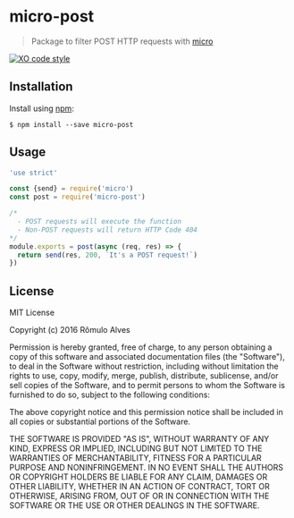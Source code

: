 # micro-post

> Package to filter POST HTTP requests with [micro](https://github.com/zeit/micro)

[![XO code style](https://img.shields.io/badge/code_style-XO-5ed9c7.svg)](https://github.com/sindresorhus/xo)

## Installation

Install using [npm](https://www.npmjs.com/):
```
$ npm install --save micro-post
```

## Usage

```js
'use strict'

const {send} = require('micro')
const post = require('micro-post')

/*
  - POST requests will execute the function
  - Non-POST requests will return HTTP Code 404
*/
module.exports = post(async (req, res) => {
  return send(res, 200, `It's a POST request!`)
})
```

## License

MIT License

Copyright (c) 2016 Rômulo Alves

Permission is hereby granted, free of charge, to any person obtaining a copy
of this software and associated documentation files (the "Software"), to deal
in the Software without restriction, including without limitation the rights
to use, copy, modify, merge, publish, distribute, sublicense, and/or sell
copies of the Software, and to permit persons to whom the Software is
furnished to do so, subject to the following conditions:

The above copyright notice and this permission notice shall be included in all
copies or substantial portions of the Software.

THE SOFTWARE IS PROVIDED "AS IS", WITHOUT WARRANTY OF ANY KIND, EXPRESS OR
IMPLIED, INCLUDING BUT NOT LIMITED TO THE WARRANTIES OF MERCHANTABILITY,
FITNESS FOR A PARTICULAR PURPOSE AND NONINFRINGEMENT. IN NO EVENT SHALL THE
AUTHORS OR COPYRIGHT HOLDERS BE LIABLE FOR ANY CLAIM, DAMAGES OR OTHER
LIABILITY, WHETHER IN AN ACTION OF CONTRACT, TORT OR OTHERWISE, ARISING FROM,
OUT OF OR IN CONNECTION WITH THE SOFTWARE OR THE USE OR OTHER DEALINGS IN THE
SOFTWARE.
